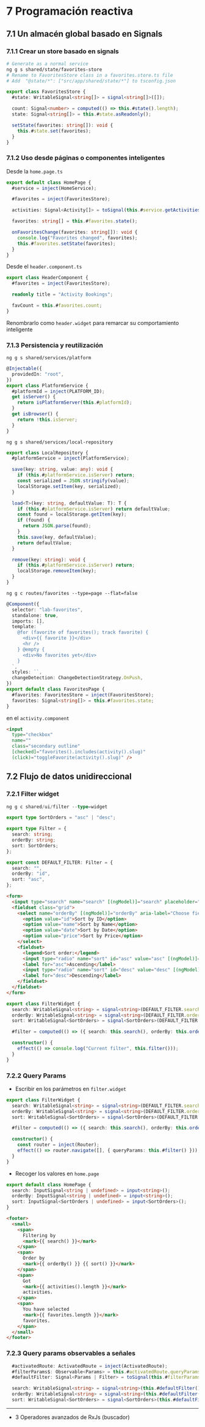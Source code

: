 # 7 Programación reactiva

## 7.1 Un almacén global basado en Signals

### 7.1.1 Crear un store basado en signals

```bash
# Generate as a normal service
ng g s shared/state/favorites-store
# Rename to FavoritesStore class in a favorites.store.ts file
# Add  "@state/*": ["src/app/shared/state/*"] to tsconfig.json
```

```typescript
export class FavoritesStore {
  #state: WritableSignal<string[]> = signal<string[]>([]);

  count: Signal<number> = computed(() => this.#state().length);
  state: Signal<string[]> = this.#state.asReadonly();

  setState(favorites: string[]): void {
    this.#state.set(favorites);
  }
}
```

### 7.1.2 Uso desde páginas o componentes inteligentes

Desde la `home.page.ts`

```typescript
export default class HomePage {
  #service = inject(HomeService);

  #favorites = inject(FavoritesStore);

  activities: Signal<Activity[]> = toSignal(this.#service.getActivities$(), { initialValue: [] });

  favorites: string[] = this.#favorites.state();

  onFavoritesChange(favorites: string[]): void {
    console.log("Favorites changed", favorites);
    this.#favorites.setState(favorites);
  }
}
```

Desde el `header.component.ts`

```typescript
export class HeaderComponent {
  #favorites = inject(FavoritesStore);

  readonly title = "Activity Bookings";

  favCount = this.#favorites.count;
}
```

Renombrarlo como `header.widget` para remarcar su comportamiento inteligente

### 7.1.3 Persistencia y reutilización

`ng g s shared/services/platform`

```typescript
@Injectable({
  providedIn: "root",
})
export class PlatformService {
  #platformId = inject(PLATFORM_ID);
  get isServer() {
    return isPlatformServer(this.#platformId);
  }
  get isBrowser() {
    return !this.isServer;
  }
}
```

`ng g s shared/services/local-repository`

```typescript
export class LocalRepository {
  #platformService = inject(PlatformService);

  save(key: string, value: any): void {
    if (this.#platformService.isServer) return;
    const serialized = JSON.stringify(value);
    localStorage.setItem(key, serialized);
  }

  load<T>(key: string, defaultValue: T): T {
    if (this.#platformService.isServer) return defaultValue;
    const found = localStorage.getItem(key);
    if (found) {
      return JSON.parse(found);
    }
    this.save(key, defaultValue);
    return defaultValue;
  }

  remove(key: string): void {
    if (this.#platformService.isServer) return;
    localStorage.removeItem(key);
  }
}
```

`ng g c routes/favorites --type=page --flat=false`

```typescript
@Component({
  selector: "lab-favorites",
  standalone: true,
  imports: [],
  template: `
    @for (favorite of favorites(); track favorite) {
      <div>{{ favorite }}</div>
      <hr />
    } @empty {
      <div>No favorites yet</div>
    }
  `,
  styles: ``,
  changeDetection: ChangeDetectionStrategy.OnPush,
})
export default class FavoritesPage {
  #favorites: FavoritesStore = inject(FavoritesStore);
  favorites: Signal<string[]> = this.#favorites.state;
}
```

en el `activity.component`

```html
<input
  type="checkbox"
  name=""
  class="secondary outline"
  [checked]="favorites().includes(activity().slug)"
  (click)="toggleFavorite(activity().slug)" />
```

## 7.2 Flujo de datos unidireccional

### 7.2.1 Filter widget

```typescript
ng g c shared/ui/filter --type=widget
```

```typescript
export type SortOrders = "asc" | "desc";

export type Filter = {
  search: string;
  orderBy: string;
  sort: SortOrders;
};

export const DEFAULT_FILTER: Filter = {
  search: "",
  orderBy: "id",
  sort: "asc",
};
```

```html
<form>
  <input type="search" name="search" [(ngModel)]="search" placeholder="Search..." />
  <fieldset class="grid">
    <select name="orderBy" [(ngModel)]="orderBy" aria-label="Choose field to sort by...">
      <option value="id">Sort by ID</option>
      <option value="name">Sort by Name</option>
      <option value="date">Sort by Date</option>
      <option value="price">Sort by Price</option>
    </select>
    <fieldset>
      <legend>Sort order:</legend>
      <input type="radio" name="sort" id="asc" value="asc" [(ngModel)]="sort" />
      <label for="asc">Ascending</label>
      <input type="radio" name="sort" id="desc" value="desc" [(ngModel)]="sort" />
      <label for="desc">Descending</label>
    </fieldset>
  </fieldset>
</form>
```

```typescript
export class FilterWidget {
  search: WritableSignal<string> = signal<string>(DEFAULT_FILTER.search);
  orderBy: WritableSignal<string> = signal<string>(DEFAULT_FILTER.orderBy);
  sort: WritableSignal<SortOrders> = signal<SortOrders>(DEFAULT_FILTER.sort);

  #filter = computed(() => ({ search: this.search(), orderBy: this.orderBy(), sort: this.sort() }));

  constructor() {
    effect(() => console.log("Current filter", this.filter()));
  }
}
```

### 7.2.2 Query Params

- Escribir en los parámetros en `filter.widget`

```typescript
export class FilterWidget {
  search: WritableSignal<string> = signal<string>(DEFAULT_FILTER.search);
  orderBy: WritableSignal<string> = signal<string>(DEFAULT_FILTER.orderBy);
  sort: WritableSignal<SortOrders> = signal<SortOrders>(DEFAULT_FILTER.sort);

  #filter = computed(() => ({ search: this.search(), orderBy: this.orderBy(), sort: this.sort() }));

  constructor() {
    const router = inject(Router);
    effect(() => router.navigate([], { queryParams: this.#filter() }));
  }
}
```

- Recoger los valores en `home.page`

```typescript
export default class HomePage {
  search: InputSignal<string | undefined> = input<string>();
  orderBy: InputSignal<string | undefined> = input<string>();
  sort: InputSignal<SortOrders | undefined> = input<SortOrders>();
}
```

```html
<footer>
  <small>
    <span>
      Filtering by
      <mark>{{ search() }}</mark>
    </span>
    <span>
      Order by
      <mark>{{ orderBy() }} {{ sort() }}</mark>
    </span>
    <span>
      Got
      <mark>{{ activities().length }}</mark>
      activities.
    </span>
    <span>
      You have selected
      <mark>{{ favorites.length }}</mark>
      favorites.
    </span>
  </small>
</footer>
```

### 7.2.3 Query params observables a señales

```typescript
  #activatedRoute: ActivatedRoute = inject(ActivatedRoute);
  #filterParams$: Observable<Params> = this.#activatedRoute.queryParams;
  #defaultFilter: Signal<Params | Filter> = toSignal(this.#filterParams$, { initialValue: DEFAULT_FILTER });

  search: WritableSignal<string> = signal<string>(this.#defaultFilter().search);
  orderBy: WritableSignal<string> = signal<string>(this.#defaultFilter().orderBy);
  sort: WritableSignal<SortOrders> = signal<SortOrders>(this.#defaultFilter().sort);
```

---

- 3 Operadores avanzados de RxJs (buscador)

